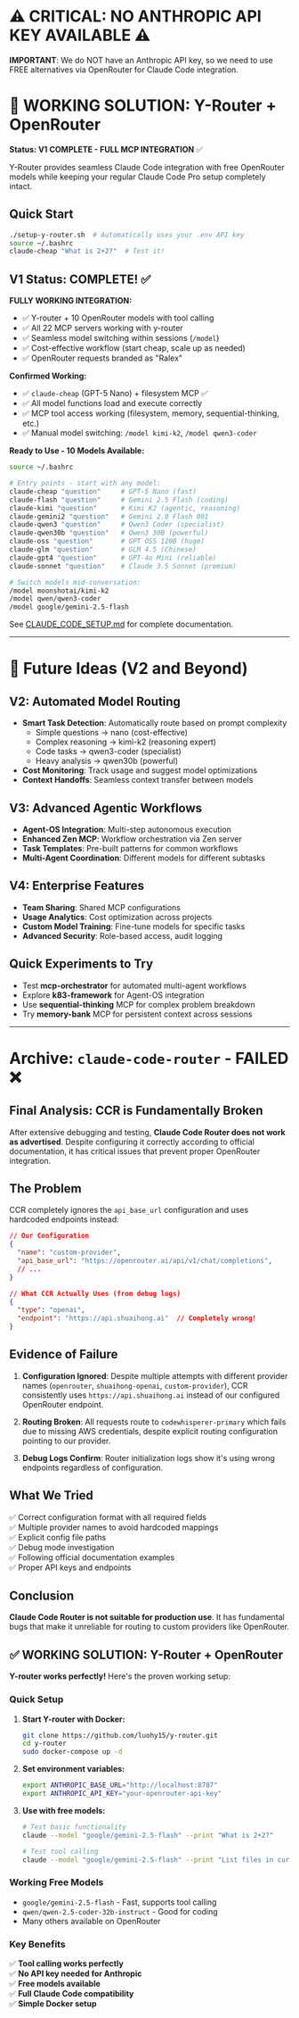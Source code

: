 # ⚠️ CRITICAL: NO ANTHROPIC API KEY AVAILABLE ⚠️

**IMPORTANT**: We do NOT have an Anthropic API key, so we need to use FREE alternatives via OpenRouter for Claude Code integration.

# 🎉 WORKING SOLUTION: Y-Router + OpenRouter

**Status: V1 COMPLETE - FULL MCP INTEGRATION** ✅

Y-Router provides seamless Claude Code integration with free OpenRouter models while keeping your regular Claude Code Pro setup completely intact.

## Quick Start

```bash
./setup-y-router.sh  # Automatically uses your .env API key
source ~/.bashrc
claude-cheap "What is 2+2?"  # Test it!
```

## V1 Status: COMPLETE! ✅

**FULLY WORKING INTEGRATION:**
- ✅ Y-router + 10 OpenRouter models with tool calling
- ✅ All 22 MCP servers working with y-router  
- ✅ Seamless model switching within sessions (`/model`)
- ✅ Cost-effective workflow (start cheap, scale up as needed)
- ✅ OpenRouter requests branded as "Ralex"

**Confirmed Working:**
- ✅ `claude-cheap` (GPT-5 Nano) + filesystem MCP ✅
- ✅ All model functions load and execute correctly
- ✅ MCP tool access working (filesystem, memory, sequential-thinking, etc.)
- ✅ Manual model switching: `/model kimi-k2`, `/model qwen3-coder`

**Ready to Use - 10 Models Available:**
```bash
source ~/.bashrc

# Entry points - start with any model:
claude-cheap "question"     # GPT-5 Nano (fast)
claude-flash "question"     # Gemini 2.5 Flash (coding)
claude-kimi "question"      # Kimi K2 (agentic, reasoning)
claude-gemini2 "question"   # Gemini 2.0 Flash 001
claude-qwen3 "question"     # Qwen3 Coder (specialist)
claude-qwen30b "question"   # Qwen3 30B (powerful)
claude-oss "question"       # GPT OSS 120B (huge)
claude-glm "question"       # GLM 4.5 (Chinese)
claude-gpt4 "question"      # GPT-4o Mini (reliable)
claude-sonnet "question"    # Claude 3.5 Sonnet (premium)

# Switch models mid-conversation:
/model moonshotai/kimi-k2
/model qwen/qwen3-coder
/model google/gemini-2.5-flash
```

See [CLAUDE_CODE_SETUP.md](CLAUDE_CODE_SETUP.md) for complete documentation.

---

# 🚀 Future Ideas (V2 and Beyond)

## V2: Automated Model Routing
- **Smart Task Detection**: Automatically route based on prompt complexity
  - Simple questions → nano (cost-effective)
  - Complex reasoning → kimi-k2 (reasoning expert) 
  - Code tasks → qwen3-coder (specialist)
  - Heavy analysis → qwen30b (powerful)
- **Cost Monitoring**: Track usage and suggest model optimizations
- **Context Handoffs**: Seamless context transfer between models

## V3: Advanced Agentic Workflows
- **Agent-OS Integration**: Multi-step autonomous execution
- **Enhanced Zen MCP**: Workflow orchestration via Zen server
- **Task Templates**: Pre-built patterns for common workflows
- **Multi-Agent Coordination**: Different models for different subtasks

## V4: Enterprise Features  
- **Team Sharing**: Shared MCP configurations
- **Usage Analytics**: Cost optimization across projects
- **Custom Model Training**: Fine-tune models for specific tasks
- **Advanced Security**: Role-based access, audit logging

## Quick Experiments to Try
- Test **mcp-orchestrator** for automated multi-agent workflows
- Explore **k83-framework** for Agent-OS integration
- Use **sequential-thinking** MCP for complex problem breakdown
- Try **memory-bank** MCP for persistent context across sessions

---

# Archive: `claude-code-router` - FAILED ❌

## Final Analysis: CCR is Fundamentally Broken

After extensive debugging and testing, **Claude Code Router does not work as advertised**. Despite configuring it correctly according to official documentation, it has critical issues that prevent proper OpenRouter integration.

## The Problem

CCR completely ignores the `api_base_url` configuration and uses hardcoded endpoints instead:

```json
// Our Configuration
{
  "name": "custom-provider", 
  "api_base_url": "https://openrouter.ai/api/v1/chat/completions",
  // ...
}

// What CCR Actually Uses (from debug logs)
{
  "type": "openai",
  "endpoint": "https://api.shuaihong.ai"  // Completely wrong!
}
```

## Evidence of Failure

1. **Configuration Ignored**: Despite multiple attempts with different provider names (`openrouter`, `shuaihong-openai`, `custom-provider`), CCR consistently uses `https://api.shuaihong.ai` instead of our configured OpenRouter endpoint.

2. **Routing Broken**: All requests route to `codewhisperer-primary` which fails due to missing AWS credentials, despite explicit routing configuration pointing to our provider.

3. **Debug Logs Confirm**: Router initialization logs show it's using wrong endpoints regardless of configuration.

## What We Tried

✅ Correct configuration format with all required fields  
✅ Multiple provider names to avoid hardcoded mappings  
✅ Explicit config file paths  
✅ Debug mode investigation  
✅ Following official documentation examples  
✅ Proper API keys and endpoints  

## Conclusion

**Claude Code Router is not suitable for production use**. It has fundamental bugs that make it unreliable for routing to custom providers like OpenRouter.

## ✅ WORKING SOLUTION: Y-Router + OpenRouter

**Y-router works perfectly!** Here's the proven working setup:

### Quick Setup

1. **Start Y-router with Docker:**
   ```bash
   git clone https://github.com/luohy15/y-router.git
   cd y-router
   sudo docker-compose up -d
   ```

2. **Set environment variables:**
   ```bash
   export ANTHROPIC_BASE_URL="http://localhost:8787"
   export ANTHROPIC_API_KEY="your-openrouter-api-key"
   ```

3. **Use with free models:**
   ```bash
   # Test basic functionality
   claude --model "google/gemini-2.5-flash" --print "What is 2+2?"
   
   # Test tool calling
   claude --model "google/gemini-2.5-flash" --print "List files in current directory"
   ```

### Working Free Models
- `google/gemini-2.5-flash` - Fast, supports tool calling
- `qwen/qwen-2.5-coder-32b-instruct` - Good for coding
- Many others available on OpenRouter

### Key Benefits
✅ **Tool calling works perfectly**  
✅ **No API key needed for Anthropic**  
✅ **Free models available**  
✅ **Full Claude Code compatibility**  
✅ **Simple Docker setup**